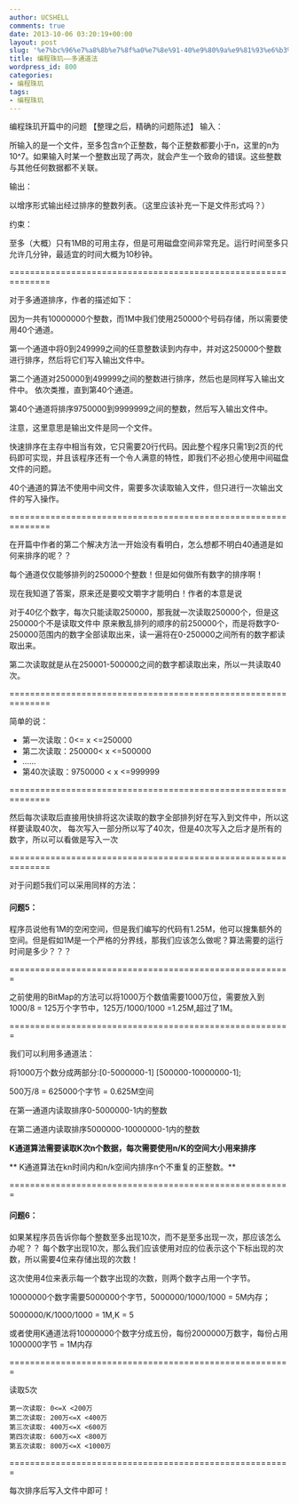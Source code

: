 ```yaml
---
author: UCSHELL
comments: true
date: 2013-10-06 03:20:19+00:00
layout: post
slug: '%e7%bc%96%e7%a8%8b%e7%8f%a0%e7%8e%91-40%e9%80%9a%e9%81%93%e6%b3%95'
title: 编程珠玑——多通道法
wordpress_id: 800
categories:
- 编程珠玑
tags:
- 编程珠玑
---
```


编程珠玑开篇中的问题
【整理之后，精确的问题陈述】
输入：

所输入的是一个文件，至多包含n个正整数，每个正整数都要小于n，这里的n为10^7。如果输入时某一个整数出现了两次，就会产生一个致命的错误。这些整数与其他任何数据都不关联。

输出：

以增序形式输出经过排序的整数列表。（这里应该补充一下是文件形式吗？）

约束：

至多（大概）只有1MB的可用主存，但是可用磁盘空间非常充足。运行时间至多只允许几分钟，最适宜的时间大概为10秒钟。

==============================================================

对于多通道排序，作者的描述如下：

因为一共有10000000个整数，而1M中我们使用250000个号码存储，所以需要使用40个通道。

第一个通道中将0到249999之间的任意整数读到内存中，并对这250000个整数进行排序，然后将它们写入输出文件中。

第二个通道对250000到499999之间的整数进行排序，然后也是同样写入输出文件中。
依次类推，直到第40个通道。

第40个通道将排序9750000到9999999之间的整数，然后写入输出文件中。

注意，这里意思是输出文件是同一个文件。

快速排序在主存中相当有效，它只需要20行代码。因此整个程序只需1到2页的代码即可实现，并且该程序还有一个令人满意的特性，即我们不必担心使用中间磁盘文件的问题。

40个通道的算法不使用中间文件，需要多次读取输入文件，但只进行一次输出文件的写入操作。

==============================================================

在开篇中作者的第二个解决方法一开始没有看明白，怎么想都不明白40通道是如何来排序的呢？？

每个通道仅仅能够排列的250000个整数！但是如何做所有数字的排序啊！

现在我知道了答案，原来还是要咬文嚼字才能明白！作者的本意是说

对于40亿个数字，每次只能读取250000，那我就一次读取250000个，但是这250000个不是读取文件中
原来散乱排列的顺序的前250000个，而是将数字0-250000范围内的数字全部读取出来，读一遍将在0-250000之间所有的数字都读取出来。

第二次读取就是从在250001-500000之间的数字都读取出来，所以一共读取40次。

 ==============================================================

简单的说：
* 第一次读取：0<= x <=250000
* 第二次读取：250000< x <=500000
* ……
* 第40次读取：9750000 < x <=999999

==============================================================

然后每次读取后直接用快排将这次读取的数字全部排列好在写入到文件中，所以这样要读取40次，
每次写入一部分所以写了40次，但是40次写入之后才是所有的数字，所以可以看做是写入一次

==============================================================

对于问题5我们可以采用同样的方法：
#### 问题5：

程序员说他有1M的空闲空间，但是我们编写的代码有1.25M，他可以搜集额外的空间。但是假如1M是一个严格的分界线，那我们应该怎么做呢？算法需要的运行时间是多少？？？

=======================================================

之前使用的BitMap的方法可以将1000万个数值需要1000万位，需要放入到1000/8 = 125万个字节中，125万/1000/1000 =1.25M,超过了1M。

=======================================================

我们可以利用多通道法：

将1000万个数分成两部分:[0-5000000-1] [500000-10000000-1];

500万/8 = 625000个字节 = 0.625M空间

在第一通道内读取排序0-5000000-1内的整数

在第二通道内读取排序5000000-10000000-1内的整数

**K通道算法需要读取K次n个数据，每次需要使用n/K的空间大小用来排序**

** K通道算法在kn时间内和n/k空间内排序n个不重复的正整数。**

=======================================================

#### 问题6：
如果某程序员告诉你每个整数至多出现10次，而不是至多出现一次，那应该怎么办呢？？
每个数字出现10次，那么我们应该使用对应的位表示这个下标出现的次数，所以需要4位来存储出现的次数！

这次使用4位来表示每一个数字出现的次数，则两个数字占用一个字节。

10000000个数字需要5000000个字节，5000000/1000/1000 = 5M内存；

5000000/K/1000/1000 = 1M,K = 5

或者使用K通道法将10000000个数字分成五份，每份2000000万数字，每份占用1000000字节 = 1M内存

=======================================================

读取5次

    第一次读取: 0<=X <200万
    第二次读取: 200万<=X <400万
    第三次读取: 400万<=X <600万
    第四次读取: 600万<=X <800万
    第五次读取: 800万<=X <1000万
=======================================================

每次排序后写入文件中即可！
